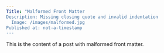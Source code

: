 ```yaml
---
Title: "Malformed Front Matter
Description: Missing closing quote and invalid indentation
  Image: /images/malformed.jpg
Published at: not-a-timestamp
---
```


This is the content of a post with malformed front matter. 
